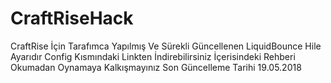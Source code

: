 # CraftRiseHack
CraftRise İçin Tarafımca Yapılmış Ve Sürekli Güncellenen LiquidBounce Hile Ayarıdır Config Kısmındaki Linkten İndirebilirsiniz İçerisindeki Rehberi Okumadan Oynamaya Kalkışmayınız
Son Güncelleme Tarihi 19.05.2018
